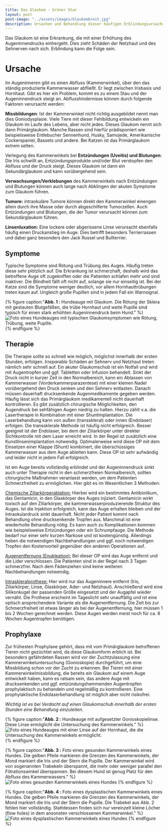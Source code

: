 ```yaml
---
title: Das Glaukom - Grüner Star
layout: post
post-image: "../assets/images/Glaukombreit.jpg"
description: Ursachen und Behandlung dieser häufigen Erblindungsursache
---
```


Das Glaukom ist eine Erkrankung, die mit einer Erhöhung des Augeninnendrucks einhergeht. Dies zieht Schäden der Netzhaut und des Sehnerven nach sich. Erblindung kann die Folge sein. 

<!--excerpt-->

# Ursache

Im Augeninneren gibt es einen Abfluss (Kammerwinkel), über den das ständig produzierte Kammerwasser abfließt. Er liegt zwischen Irisbasis und Hornhaut. Gibt es hier ein Problem, kommt es zu einem Stau und der Augeninnendruck steigt an. Abflusshindernisse können durch folgende Faktoren verursacht werden:

__Missbildungen__: Ist der Kammerwinkel nicht richtig ausgebildet nennt man dies Goniodysplasie. Viele Tiere mit dieser Fehlbildung entwickeln ein Glaukom im Laufe des Lebens, aber nicht jedes. Dieses Glaukom nennt sich dann Primärglaukom. Manche Rassen sind hierfür prädisponiert wie beispielsweise Entlebucher Sennenhund, Husky, Samojede, Amerikanische Cockerspaniel, Bassets und andere. Bei Katzen ist das Primärglaukom extrem selten.

Verlegung des Kammerwinkels bei __Entzündungen (Uveitis) und Blutungen__: Die Iris schwillt an, Entzündungsprodukte und/oder Blut verstopfen den Abfluss und der Druck steigt. Dieses Glaukom ist dann ein Sekundärglaukom und kann vorübergehend sein.

__Verwachsungen/Verklebungen__ des Kammerwinkels nach Entzündungen und Blutungen können auch lange nach Abklingen der akuten Symptome zum Glaukom führen.

__Tumore:__ intraokuläre Tumore können direkt den Kammerwinkel einengen allein durch ihre Masse oder durch abgeschilferte Tumorzellen. Auch Entzündungen und Blutungen, die der Tumor verursacht können zum Sekundärglaukom führen.

__Linsenluxation:__ Eine lockere oder abgerissene Linse verursacht ebenfalls häufig einen Druckanstieg im Auge. Dies betrifft besonders Terrierrassen und dabei ganz besonders den Jack Russel und Bullterrier.


## Symptome

Typische Symptome sind Rötung und Trübung des Auges. Häufig treten diese sehr plötzlich auf. Die Erkrankung ist schmerzhaft, deshalb wird das betroffene Auge oft zugekniffen oder die Patienten schlafen mehr und sind inaktiver. Die Blindheit fällt oft nicht auf, solange sie nur einseitig ist. Bei der Katze sind die Symptome weniger deutlich, vor allem Hornhauttrübungen treten kaum auf. Ungleich große Pupillen sind in jedem Fall ein Warnsignal.

{% figure caption:"**Abb. 1 :** Hundeauge mit Glaukom. Die Rötung der Sklera mit gestauten Blutgefäßen, die trübe Hornhaut und weite Pupille sind typisch für einen stark erhöhten Augeninnendruck beim Hund." %}
![Foto eines Hundeauges mit typischen Glaukomsymptomen wie Rötung, Trübung, weite Pupille.](../assets/images/Glaukom.jpg)
{% endfigure %}


## Therapie

Die Therapie sollte so schnell wie möglich, möglichst innerhalb der ersten Stunden, erfolgen. _Irreparable_ Schäden an Sehnerv und Netzhaut treten nämlich sehr schnell auf. Ein akuter Glaukomschub ist ein Notfall und wird mit Augentropfen und ggf. Tabletten oder Infusion behandelt. Sinkt der Druck nicht in kurzer Zeit in den Normalbereich, kann ein Ablassen von Kammerwasser (Vorderkammerparazentese) mit einer kleinen Nadel vorübergehend den Druck senken und den Sehnerv entlasten. Danach müssen dauerhaft drucksenkende Augenmedikamente gegeben werden. Häufig lässt sich das Primärglaukom medikamentell nicht dauerhaft kontrollieren. Es gibt zusätzlich chirurgische Möglichkeiten, den Augendruck bei sehfähigen Augen niedrig zu halten. Hierzu zählt v.a. die Lasertherapie in Kombination mit einer Shuntimplantation. Die Laserbehandlung kann von außen (transskleral) oder innen (Endolaser) erfolgen. Die transsklerale Methode ist häufig nicht erfolgreich. Besser geeignet ist der Endolaser, bei dem der Ziliarkörper unter direkter Sichtkontrolle mit dem Laser erreicht wird. In der Regel ist zusätzlich eine Kunstlinsenimplantation notwendig. Optimalerweise wird diese OP mit dem Einsetzen einer Klappe (Shunt) kombiniert, die überschüssiges Kammerwasser aus dem Auge ableiten kann. Diese OP ist sehr aufwändig und leider nicht in jedem Fall erfolgreich. 

Ist ein Auge bereits vollständig erblindet und der Augeninnendruck sinkt auch unter Therapie nicht in den schmerzfreien Normalbereich, sollten chirurgische Maßnahmen veranlasst werden, um dem Patienten Schmerzfreiheit zu ermöglichen. Hier gibt es im Wesentlichen 3 Methoden:

<u>Chemische Ziliarkörperablation:</u> Hierbei wird ein bestimmtes Antibiotikum, das Gentamicin, in den Glaskörper des Auges injiziert. Gentamicin wirkt toxisch auf den Ziliarkörper, die kammerwasserproduzierende Struktur des Auges. Ist die Injektion erfolgreich, kann das Auge erhalten bleiben und der Intraokulardruck sinkt dauerhaft. Nicht jeder Patient kommt nach Behandlung ohne drucksenkende Tropfen aus. Manchmal ist eine wiederholte Behandlung nötig. Es kann auch zu Komplikationen kommen wie beispielsweise Entzündungen oder ein Schrumpfauge. Die Methode bedarf nur einer sehr kurzen Narkose und ist kostengünstig. Allerdings heben die notwendigen Nachbehandlungen und ggf. noch notwendigen Tropfen den Kostenvorteil gegenüber den anderen Operationen auf. 

<u>Augenentfernung (Enukleation):</u> Bei dieser OP wird das Auge entfernt und die Lider verschlossen. Die Patienten sind in der Regel nach 3 Tagen schmerzfrei. Nach dem Fädenziehen sind keine weiteren Nachbehandlungen notwendig. 

<u>Intraskleralprothese:</u> Hier wird nur das Augeninnere entfernt (Iris, Ziliarkörper, Linse, Glaskörper, Ader- und Netzhaut). Anschließend wird eine Silikonkugel der passenden Größe eingesetzt und der Augapfel wieder vernäht. Die Prothese erscheint im Tageslicht sehr unauffällig und ist eine optisch ansprechendere Variante als die Augenentfernung. Die Zeit bis zur Schmerzfreiheit ist etwas länger als bei der Augenentfernung, hier müssen 1 bis 2 Wochen gerechnet werden. Diese Augen werden meist noch für ca. 8 Wochen Augentropfen benötigen.


## Prophylaxe

Zur frühesten Prophylaxe gehört, dass mit vom Primärglaukom betroffenen Tieren nicht gezüchtet wird, da diese Glaukomform erblich ist. Bei besonders gefährdeten Rassen wird vor der Zuchtzulassung eine Kammerwinkeluntersuchung (Gonioskopie) durchgeführt, um eine Missbildung schon vor der Zucht zu erkennen. Bei Tieren mit einer Kammerwinkelmissbildung, die bereits ein Glaukom auf einem Auge entwickelt haben, kann es ratsam sein, das andere Auge mit drucksenkenden und ggf. entzündungshemmenden Augentropfen prophylaktisch zu behandeln und regelmäßig zu kontrollieren. Eine prophylaktische Endolaserbehandlung ist möglich aber nicht risikofrei. 

_Wichtig ist es bei Verdacht auf einen Glaukomschub innerhalb der ersten Stunden eine Behandlung einzuleiten._

{% figure caption:"**Abb. 2 :** Hundeauge mit aufgesetzter Gonioskopielinse. Diese Linse ermöglicht die Untersuchung des Kammerwinkels." %}
![Foto eines Hundeauges mit einer Linse auf der Hornhaut, die die Untersuchung des Kammerwinkels ermöglicht.](../assets/images/gonioskopielinse.jpg)
{% endfigure %}

{% figure caption:"**Abb. 3 :** Foto eines gesunden Kammerwinkels eines Hundes. Die gelben Pfeile markieren die Grenzen des Kammerwinkels, der Mond markiert die Iris und der Stern die Pupille. Der Kammerwinkel wird von sogenannten Trabekeln überspannt, die mehr oder weniger parallel den Filtrationswinkel überspannen. Bei diesem Hund ist genug Platz für den Abfluss des Kammerwassers." %}
![Foto eines gesunden Kammerwinkels eines Hundes](../assets/images/gonioskopie_ob2.jpg)
{% endfigure %}

{% figure caption:"**Abb. 4 :** Foto eines dysplastischen Kammerwinkels eines Hundes. Die gelben Pfeile markieren die Grenzen des Kammerwinkels, der Mond markiert die Iris und der Stern die Pupille. Die Trabekel aus Abb. 2 fehlen hier vollständig. Stattdessen finden sich nur vereinzelt kleine Löcher (flow holes) in dem ansonsten verschlossenen Kammerwinkel." %}
![Foto eines dysplastischen Kammerwinkels eines Hundes](../assets/images/goniodysplasie3.jpg)
{% endfigure %}


